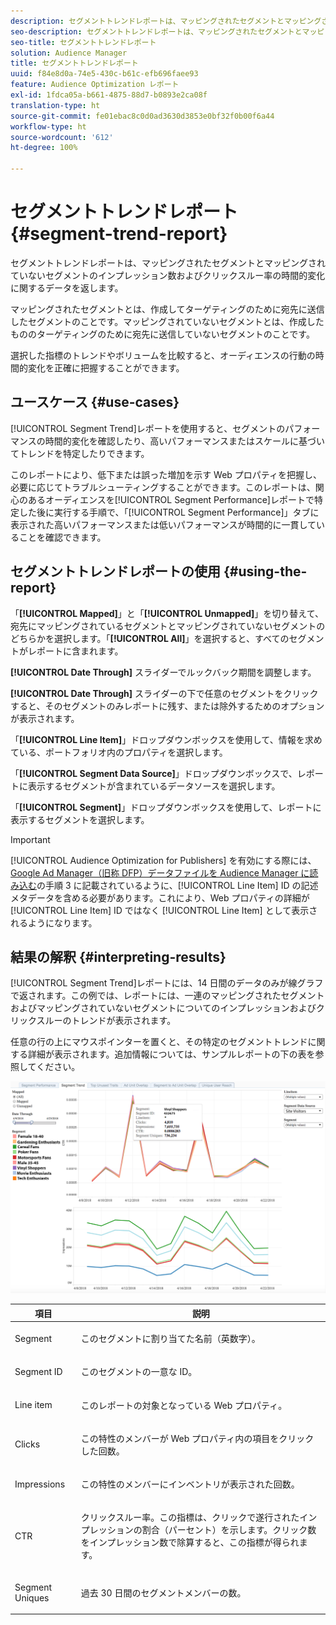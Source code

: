 ```yaml
---
description: セグメントトレンドレポートは、マッピングされたセグメントとマッピングされていないセグメントのインプレッション数およびクリックスルー率の時間的変化に関するデータを返します。マッピングされたセグメントとは、作成してターゲティングのために宛先に送信したセグメントのことです。マッピングされていないセグメントとは、作成したもののターゲティングのために宛先に送信していないセグメントのことです。選択した指標のトレンドやボリュームを比較すると、オーディエンスの行動の時間的変化を正確に把握することができます。
seo-description: セグメントトレンドレポートは、マッピングされたセグメントとマッピングされていないセグメントのインプレッション数およびクリックスルー率の時間的変化に関するデータを返します。マッピングされたセグメントとは、作成してターゲティングのために宛先に送信したセグメントのことです。マッピングされていないセグメントとは、作成したもののターゲティングのために宛先に送信していないセグメントのことです。選択した指標のトレンドやボリュームを比較すると、オーディエンスの行動の時間的変化を正確に把握することができます。
seo-title: セグメントトレンドレポート
solution: Audience Manager
title: セグメントトレンドレポート
uuid: f84e8d0a-74e5-430c-b61c-efb696faee93
feature: Audience Optimization レポート
exl-id: 1fdca05a-b661-4875-88d7-b0893e2ca08f
translation-type: ht
source-git-commit: fe01ebac8c0d0ad3630d3853e0bf32f0b00f6a44
workflow-type: ht
source-wordcount: '612'
ht-degree: 100%

---
```


# セグメントトレンドレポート {#segment-trend-report}

セグメントトレンドレポートは、マッピングされたセグメントとマッピングされていないセグメントのインプレッション数およびクリックスルー率の時間的変化に関するデータを返します。

マッピングされたセグメントとは、作成してターゲティングのために宛先に送信したセグメントのことです。マッピングされていないセグメントとは、作成したもののターゲティングのために宛先に送信していないセグメントのことです。

選択した指標のトレンドやボリュームを比較すると、オーディエンスの行動の時間的変化を正確に把握することができます。

## ユースケース {#use-cases}

[!UICONTROL Segment Trend]レポートを使用すると、セグメントのパフォーマンスの時間的変化を確認したり、高いパフォーマンスまたはスケールに基づいてトレンドを特定したりできます。

このレポートにより、低下または誤った増加を示す Web プロパティを把握し、必要に応じてトラブルシューティングすることができます。このレポートは、関心のあるオーディエンスを[!UICONTROL Segment Performance]レポートで特定した後に実行する手順で、「[!UICONTROL Segment Performance]」タブに表示された高いパフォーマンスまたは低いパフォーマンスが時間的に一貫していることを確認できます。

## セグメントトレンドレポートの使用 {#using-the-report}

「**[!UICONTROL Mapped]**」と「**[!UICONTROL Unmapped]**」を切り替えて、宛先にマッピングされているセグメントとマッピングされていないセグメントのどちらかを選択します。「**[!UICONTROL All]**」を選択すると、すべてのセグメントがレポートに含まれます。

**[!UICONTROL Date Through]** スライダーでルックバック期間を調整します。

**[!UICONTROL Date Through]** スライダーの下で任意のセグメントをクリックすると、そのセグメントのみレポートに残す、または除外するためのオプションが表示されます。

「**[!UICONTROL Line Item]**」ドロップダウンボックスを使用して、情報を求めている、ポートフォリオ内のプロパティを選択します。

「**[!UICONTROL Segment Data Source]**」ドロップダウンボックスで、レポートに表示するセグメントが含まれているデータソースを選択します。

「**[!UICONTROL Segment]**」ドロップダウンボックスを使用して、レポートに表示するセグメントを選択します。

>[!IMPORTANT]
>
>[!UICONTROL Audience Optimization for Publishers] を有効にする際には、[Google Ad Manager（旧称 DFP）データファイルを Audience Manager に読み込む](../../../reporting/audience-optimization-reports/aor-publishers/import-dfp.md)の手順 3 に記載されているように、[!UICONTROL Line Item] ID の記述メタデータを含める必要があります。これにより、Web プロパティの詳細が [!UICONTROL Line Item] ID ではなく [!UICONTROL Line Item] として表示されるようになります。

## 結果の解釈 {#interpreting-results}

[!UICONTROL Segment Trend]レポートには、14 日間のデータのみが線グラフで返されます。この例では、レポートには、一連のマッピングされたセグメントおよびマッピングされていないセグメントについてのインプレッションおよびクリックスルーのトレンドが表示されます。

任意の行の上にマウスポインターを置くと、その特定のセグメントトレンドに関する詳細が表示されます。追加情報については、サンプルレポートの下の表を参照してください。

![](assets/publisher_segment_trend.png)

<table id="table_AFE2540583C34835B04584693ADFD26A"> 
 <thead> 
  <tr> 
   <th colname="col1" class="entry"> 項目 </th> 
   <th colname="col2" class="entry"> 説明 </th> 
  </tr>
 </thead>
 <tbody> 
  <tr> 
   <td colname="col1"> <p><span class="wintitle"> Segment</span> </p> </td> 
   <td colname="col2"> <p>このセグメントに割り当てた名前（英数字）。 </p> </td> 
  </tr> 
  <tr> 
   <td colname="col1"> <p><span class="wintitle"> Segment ID</span> </p> </td> 
   <td colname="col2"> <p>このセグメントの一意な ID。 </p> </td> 
  </tr> 
  <tr> 
   <td colname="col1"> <p><span class="wintitle"> Line item</span> </p> </td> 
   <td colname="col2"> <p>このレポートの対象となっている Web プロパティ。 </p> </td> 
  </tr> 
  <tr> 
   <td colname="col1"> <p><span class="wintitle"> Clicks</span> </p> </td> 
   <td colname="col2"> <p>この特性のメンバーが Web プロパティ内の項目をクリックした回数。 </p> </td> 
  </tr> 
  <tr> 
   <td colname="col1"> <p><span class="wintitle"> Impressions</span> </p> </td> 
   <td colname="col2"> <p>この特性のメンバーにインベントリが表示された回数。 </p> </td> 
  </tr> 
  <tr> 
   <td colname="col1"> <p><span class="wintitle"> CTR</span> </p> </td> 
   <td colname="col2"> <p>クリックスルー率。この指標は、クリックで遂行されたインプレッションの割合（パーセント）を示します。クリック数をインプレッション数で除算すると、この指標が得られます。 </p> </td> 
  </tr> 
  <tr> 
   <td colname="col1"> <p><span class="wintitle"> Segment Uniques</span> </p> </td> 
   <td colname="col2"> <p>過去 30 日間のセグメントメンバーの数。 </p> </td> 
  </tr> 
 </tbody> 
</table>
